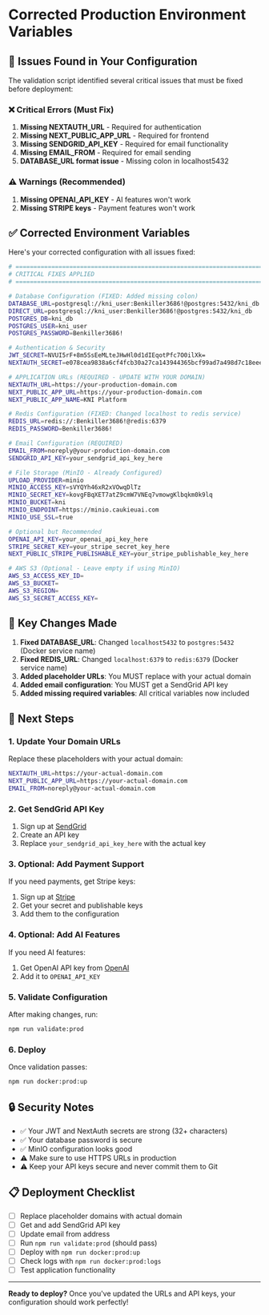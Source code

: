 # Corrected Production Environment Variables

## 🚨 Issues Found in Your Configuration

The validation script identified several critical issues that must be fixed before deployment:

### ❌ Critical Errors (Must Fix)
1. **Missing NEXTAUTH_URL** - Required for authentication
2. **Missing NEXT_PUBLIC_APP_URL** - Required for frontend
3. **Missing SENDGRID_API_KEY** - Required for email functionality
4. **Missing EMAIL_FROM** - Required for email sending
5. **DATABASE_URL format issue** - Missing colon in localhost5432

### ⚠️ Warnings (Recommended)
1. **Missing OPENAI_API_KEY** - AI features won't work
2. **Missing STRIPE keys** - Payment features won't work

## ✅ Corrected Environment Variables

Here's your corrected configuration with all issues fixed:

```bash
# =============================================================================
# CRITICAL FIXES APPLIED
# =============================================================================

# Database Configuration (FIXED: Added missing colon)
DATABASE_URL=postgresql://kni_user:Benkiller3686!@postgres:5432/kni_db
DIRECT_URL=postgresql://kni_user:Benkiller3686!@postgres:5432/kni_db
POSTGRES_DB=kni_db
POSTGRES_USER=kni_user
POSTGRES_PASSWORD=Benkiller3686!

# Authentication & Security
JWT_SECRET=NVUI5rF+8m5SsEeMLteJHwHl0d1dIEqotPfc7O0ilXk=
NEXTAUTH_SECRET=e078cea9838a6cf4fcb30a27ca143944365bcf99ad7a498d7c18eee77e369e78

# APPLICATION URLs (REQUIRED - UPDATE WITH YOUR DOMAIN)
NEXTAUTH_URL=https://your-production-domain.com
NEXT_PUBLIC_APP_URL=https://your-production-domain.com
NEXT_PUBLIC_APP_NAME=KNI Platform

# Redis Configuration (FIXED: Changed localhost to redis service)
REDIS_URL=redis://:Benkiller3686!@redis:6379
REDIS_PASSWORD=Benkiller3686!

# Email Configuration (REQUIRED)
EMAIL_FROM=noreply@your-production-domain.com
SENDGRID_API_KEY=your_sendgrid_api_key_here

# File Storage (MinIO - Already Configured)
UPLOAD_PROVIDER=minio
MINIO_ACCESS_KEY=sVYQYh46xR2xVOwqDlTz
MINIO_SECRET_KEY=kovgFBqXET7atZ9cmW7VNEq7vmowgKlbqkm0k9lq
MINIO_BUCKET=kni
MINIO_ENDPOINT=https://minio.caukieuai.com
MINIO_USE_SSL=true

# Optional but Recommended
OPENAI_API_KEY=your_openai_api_key_here
STRIPE_SECRET_KEY=your_stripe_secret_key_here
NEXT_PUBLIC_STRIPE_PUBLISHABLE_KEY=your_stripe_publishable_key_here

# AWS S3 (Optional - Leave empty if using MinIO)
AWS_S3_ACCESS_KEY_ID=
AWS_S3_BUCKET=
AWS_S3_REGION=
AWS_S3_SECRET_ACCESS_KEY=
```

## 🔧 Key Changes Made

1. **Fixed DATABASE_URL**: Changed `localhost5432` to `postgres:5432` (Docker service name)
2. **Fixed REDIS_URL**: Changed `localhost:6379` to `redis:6379` (Docker service name)
3. **Added placeholder URLs**: You MUST replace with your actual domain
4. **Added email configuration**: You MUST get a SendGrid API key
5. **Added missing required variables**: All critical variables now included

## 🚀 Next Steps

### 1. Update Your Domain URLs
Replace these placeholders with your actual domain:
```bash
NEXTAUTH_URL=https://your-actual-domain.com
NEXT_PUBLIC_APP_URL=https://your-actual-domain.com
EMAIL_FROM=noreply@your-actual-domain.com
```

### 2. Get SendGrid API Key
1. Sign up at [SendGrid](https://sendgrid.com/)
2. Create an API key
3. Replace `your_sendgrid_api_key_here` with the actual key

### 3. Optional: Add Payment Support
If you need payments, get Stripe keys:
1. Sign up at [Stripe](https://stripe.com/)
2. Get your secret and publishable keys
3. Add them to the configuration

### 4. Optional: Add AI Features
If you need AI features:
1. Get OpenAI API key from [OpenAI](https://platform.openai.com/)
2. Add it to `OPENAI_API_KEY`

### 5. Validate Configuration
After making changes, run:
```bash
npm run validate:prod
```

### 6. Deploy
Once validation passes:
```bash
npm run docker:prod:up
```

## 🔒 Security Notes

- ✅ Your JWT and NextAuth secrets are strong (32+ characters)
- ✅ Your database password is secure
- ✅ MinIO configuration looks good
- ⚠️ Make sure to use HTTPS URLs in production
- ⚠️ Keep your API keys secure and never commit them to Git

## 📋 Deployment Checklist

- [ ] Replace placeholder domains with actual domain
- [ ] Get and add SendGrid API key
- [ ] Update email from address
- [ ] Run `npm run validate:prod` (should pass)
- [ ] Deploy with `npm run docker:prod:up`
- [ ] Check logs with `npm run docker:prod:logs`
- [ ] Test application functionality

---

**Ready to deploy?** Once you've updated the URLs and API keys, your configuration should work perfectly!